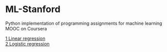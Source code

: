 # ML-Stanford
Python implementation of programming assignments for machine learning MOOC on Coursera

<a href="https://nbviewer.jupyter.org/github/MarkoJereb/ML-Stanford/blob/master/Assignment%201%20-%20Linear%20regression/Linear%20regression.ipynb">1 Linear regression</a><br>
<a href="https://nbviewer.jupyter.org/github/MarkoJereb/ML-Stanford/blob/master/2%20Logistic%20regression/Exercise%202.ipynb">2 Logistic regression</a><br>
